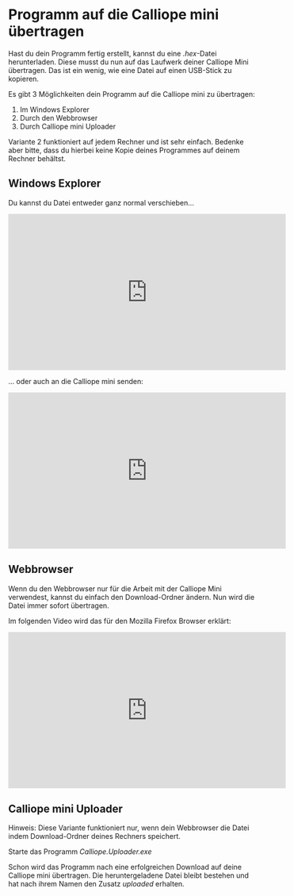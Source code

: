 # Programm auf die Calliope mini übertragen

Hast du dein Programm fertig erstellt, kannst du eine *.hex*-Datei herunterladen. Diese musst du nun auf das Laufwerk deiner Calliope Mini übertragen. Das ist ein wenig, wie eine Datei auf einen USB-Stick zu kopieren.

Es gibt 3 Möglichkeiten dein Programm auf die Calliope mini zu übertragen:

1. Im Windows Explorer
2. Durch den Webbrowser
3. Durch Calliope mini Uploader

Variante 2 funktioniert auf jedem Rechner und ist sehr einfach. Bedenke aber bitte, dass du hierbei keine Kopie deines Programmes auf deinem Rechner behältst.

## Windows Explorer

Du kannst du Datei entweder ganz normal verschieben...

<iframe width="560" height="315" src="https://www.youtube-nocookie.com/embed/iOhhmJ_rMuQ?rel=0" frameborder="0" gesture="media" allowfullscreen></iframe>

... oder auch an die Calliope mini senden:

<iframe width="560" height="315" src="https://www.youtube-nocookie.com/embed/_bZ9coeFG7Q?rel=0" frameborder="0" gesture="media" allowfullscreen></iframe>

## Webbrowser

Wenn du den Webbrowser nur für die Arbeit mit der Calliope Mini verwendest, kannst du einfach den Download-Ordner ändern. Nun wird die Datei immer sofort übertragen.

Im folgenden Video wird das für den Mozilla Firefox Browser erklärt:

<iframe width="560" height="315" src="https://www.youtube-nocookie.com/embed/opYYIhzaOCs?rel=0" frameborder="0" gesture="media" allowfullscreen></iframe>

## Calliope mini Uploader

Hinweis: Diese Variante funktioniert nur, wenn dein Webbrowser die Datei indem Download-Ordner deines Rechners speichert.

Starte das Programm *Calliope.Uploader.exe* 

Schon wird das Programm nach eine erfolgreichen Download auf deine Calliope mini übertragen. Die heruntergeladene Datei bleibt bestehen und hat nach ihrem Namen den Zusatz *uploaded* erhalten.